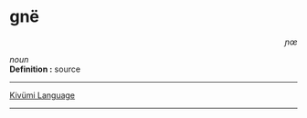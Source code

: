 
# gnë

<div align="right"><i>ɲœ</i></div>

*noun*  
**Definition :** source  

---

[Kivümi Language](../README.md)

---

